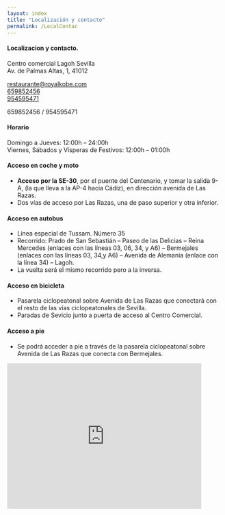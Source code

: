 ```yaml
---
layout: index
title: "Localización y contacto"
permalink: /LocalContac
---
```

<div id="localAndContac">
    <div id="dirTlf">
        <h4>Localizacion y contacto.</h4>
        <p>Centro  comercial Lagoh Sevilla<br>
           Av. de Palmas Altas, 1, 41012</p>
        <a href="mailto:restaurante@royalkobe.com">restaurante@royalkobe.com</a><br>
        <a href="tel:+34659852456" id="tlfMovil">659852456</a><br>
        <a href="tel:+34954595471" id="tlfMovil">954595471</a><br>
        <p id="tlfPC">659852456 / 954595471</p>
    </div>
    <div id="horario">
        <h4>Horario</h4>
        <p>Domingo a Jueves: 12:00h – 24:00h<br>
           Viernes, Sábados y Vísperas de Festivos: 12:00h – 01:00h</p>
    </div>
    <div id="coche">
        <i class="fas fa-car" title="Acceso en coche"></i>
        <h4>Acceso en coche y moto</h4>
        <ul>
            <li><strong>Acceso por la SE-30</strong>, por el puente del Centenario, y tomar la salida 9-A, (la que lleva a la AP-4 hacia Cádiz), en dirección avenida de Las Razas.</li>
            <li>Dos vías de acceso por Las Razas, una de paso superior y otra inferior.</li>
        </ul>
    </div>
    <div id="bus">
        <i class="fas fa-bus" title="Acceso en autobus"></i>
        <h4>Acceso en autobus</h4>
        <ul>
            <li>Línea especial de Tussam. Número 35</li>
            <li>Recorrido: Prado de San Sebastián – Paseo de las Delicias – Reina Mercedes (enlaces con las líneas 03, 06, 34, y A6) – Bermejales (enlaces con las líneas 03, 34,y A6) – Avenida de Alemania (enlace con la línea 34) – Lagoh.</li>
            <li>La vuelta será el mismo recorrido pero a la inversa.</li>
        </ul>
    </div>
    <div id="bici">
        <i class="fas fa-bicycle" title="Acceso en bici"></i>
        <h4> Acceso en bicicleta</h4>
        <ul>
            <li>Pasarela ciclopeatonal sobre Avenida de Las Razas que conectará con el resto de las vías ciclopeatonales de Sevilla.</li>
            <li>Paradas de Sevicio junto a puerta de acceso al Centro Comercial.</li>
        </ul>
    </div>
    <div id="pie">
        <i class="fas fa-walking" title="Acceso a pie"></i>
        <h4>Acceso a pie</h4>
        <ul>
            <li>Se podrá acceder a pie a través de la pasarela ciclopeatonal sobre Avenida de Las Razas que conecta con Bermejales.</li>
        </ul>
    </div>
</div>
<div id="mapa">
    <iframe src="https://www.google.com/maps/embed?pb=!1m14!1m8!1m3!1d3172.0041687264234!2d-5.987354!3d37.34241!3m2!1i1024!2i768!4f13.1!3m3!1m2!1s0x0%3A0xd57b578dea57e6ef!2sCentro%20Comercial%20Lagoh%20Sevilla!5e0!3m2!1ses!2ses!4v1571483819259!5m2!1ses!2ses" width="90%" height="340px" frameborder="0" style="border:0;" allowfullscreen=""></iframe>
</div>
    